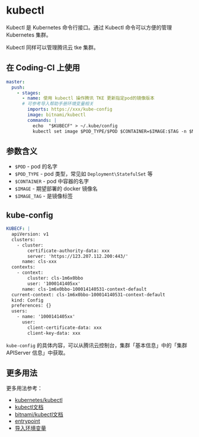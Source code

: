 # kubectl

Kubectl 是 Kubernetes 命令行接口。通过 Kubectl 命令可以方便的管理 Kubernetes 集群。

Kubectl 同样可以管理腾讯云 tke 集群。

## 在 Coding-CI 上使用

```yml
master:
  push:
    - stages:
      - name: 使用 kubectl 操作腾讯 TKE 更新指定pod的镜像版本
      # 可参考导入帮助手册环境变量相关
        imports: https://xxx/kube-config
        image: bitnami/kubectl
        commands: |
          echo  "$KUBECF" > ~/.kube/config
          kubectl set image $POD_TYPE/$POD $CONTAINER=$IMAGE:$TAG -n $NS
 ```

## 参数含义

- `$POD` - pod 的名字
- `$POD_TYPE` - pod 类型，常见如 `Deployment\StatefulSet` 等
- `$CONTAINER` - pod 中容器的名字
- `$IMAGE` - 期望部署的 docker 镜像名
- `$IMAGE_TAG` - 是镜像标签

## kube-config

```yml
KUBECF: |
  apiVersion: v1 
  clusters: 
    - cluster:
        certificate-authority-data: xxx 
        server: 'https://123.207.112.200:443/'
      name: cls-xxx
  contexts:
    - context:
        cluster: cls-1m6x0bbo
        user: '1000141405xx'
      name: cls-1m6x0bbo-100014140531-context-default
  current-context: cls-1m6x0bbo-100014140531-context-default
  kind: Config
  preferences: {}
  users:
    - name: '1000141405xx'
      user:
        client-certificate-data: xxx 
        client-key-data: xxx
```

`kube-config` 的具体内容，可以从腾讯云控制台，集群「基本信息」中的「集群 APIServer 信息」中获取。

## 更多用法

更多用法参考：

- [kubernetes/kubectl](https://github.com/kubernetes/kubectl)
- [kubectl文档](https://kubernetes.io/docs/reference/generated/kubectl/kubectl-commands)
- [bitnami/kubectl文档](https://github.com/bitnami/containers/tree/main/bitnami/kubectl)
- [entrypoint](https://yeasy.gitbook.io/docker_practice/image/dockerfile/entrypoint)
- [导入环境变量](https://ci.coding.net/docs/env.html#dao-ru-huan-jing-bian-liang)
